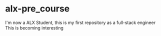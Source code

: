 # alx-pre_course
I'm now a ALX Student, this is my first repository as a full-stack engineer
This is becoming interesting
